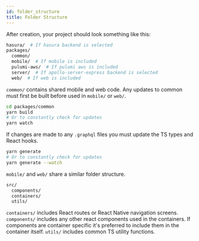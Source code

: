 ```yaml
---
id: folder_structure
title: Folder Structure
---
```


After creation, your project should look something like this:

```bash
hasura/  # If hasura backend is selected
packages/
  common/
  mobile/  # If mobile is included
  pulumi-aws/  # If pulumi aws is included
  server/  # If apollo-server-express backend is selected
  web/  # If web is included
```

`common/` contains shared mobile and web code. Any updates to common must first be built before used in `mobile/` or `web/`.

```bash
cd packages/common
yarn build
# Or to constantly check for updates
yarn watch
```

If changes are made to any `.graphql` files you must update the TS types and React hooks.

```bash
yarn generate
# Or to constantly check for updates
yarn generate --watch
```

`mobile/` and `web/` share a similar folder structure.

```bash
src/
  components/
  containers/
  utils/
```

`containers/` includes React routes or React Native navigation screens. `components/` includes any other react components used in the containers. If components are container specific it's preferred to include them in the container itself. `utils/` includes common TS utility functions.
